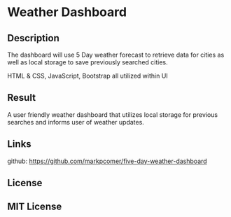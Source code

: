 # Weather Dashboard 

## Description

The dashboard will use 5 Day weather forecast to retrieve data for cities as well as local storage to save previously searched cities.

HTML & CSS, JavaScript, Bootstrap all utilized within UI


## Result

A user friendly weather dashboard that utilizes local storage for previous searches and informs user of weather updates. 

## Links
github: https://github.com/markpcomer/five-day-weather-dashboard


## License

MIT License
---
